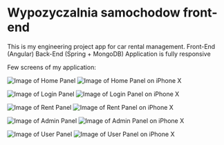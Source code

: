 <h1>Wypozyczalnia samochodow front-end</h1>

This is my engineering project app for car rental management. Front-End (Angular) Back-End (Spring + MongoDB)
Application is fully responsive
 
Few screens of my application:

![Image of Home Panel](https://github.com/dawideeem/wypozyczalniaFE/blob/main/src/assets/screens/home.png)
![Image of Home Panel on iPhone X](https://github.com/dawideeem/wypozyczalniaFE/blob/main/src/assets/screens/home1.png)

![Image of Login Panel](https://github.com/dawideeem/wypozyczalniaFE/blob/main/src/assets/screens/login.png)
![Image of Login Panel on iPhone X](https://github.com/dawideeem/wypozyczalniaFE/blob/main/src/assets/screens/login1.png)

![Image of Rent Panel](https://github.com/dawideeem/wypozyczalniaFE/blob/main/src/assets/screens/rent.png)
![Image of Rent Panel on iPhone X](https://github.com/dawideeem/wypozyczalniaFE/blob/main/src/assets/screens/rent1.png)

![Image of Admin Panel](https://github.com/dawideeem/wypozyczalniaFE/blob/main/src/assets/screens/admin.png)
![Image of Admin Panel on iPhone X](https://github.com/dawideeem/wypozyczalniaFE/blob/main/src/assets/screens/admin1.png)

![Image of User Panel](https://github.com/dawideeem/wypozyczalniaFE/blob/main/src/assets/screens/userpanel.png)
![Image of User Panel on iPhone X](https://github.com/dawideeem/wypozyczalniaFE/blob/main/src/assets/screens/userpanel1.png)